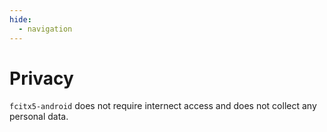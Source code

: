 ```yaml
---
hide:
  - navigation
---
```


# Privacy

`fcitx5-android` does not require internect access and does not collect any personal data.
